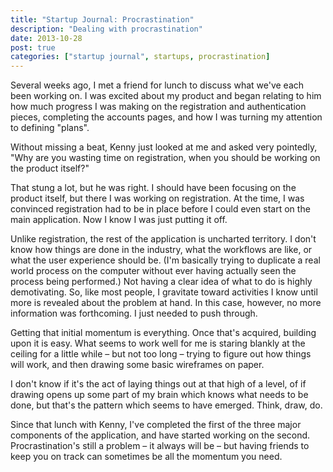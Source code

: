 ```yaml
---
title: "Startup Journal: Procrastination"
description: "Dealing with procrastination"
date: 2013-10-28
post: true
categories: ["startup journal", startups, procrastination]
---
```


Several weeks ago, I met a friend for lunch to discuss what we've each been
working on. I was excited about my product and began relating to him how much
progress I was making on the registration and authentication pieces, completing
the accounts pages, and how I was turning my attention to defining "plans".

Without missing a beat, Kenny just looked at me and asked very pointedly, "Why
are you wasting time on registration, when you should be working on the product
itself?" 

That stung a lot, but he was right. I should have been focusing on the product
itself, but there I was working on registration. At the time, I was convinced
registration had to be in place before I could even start on the main
application. Now I know I was just putting it off.

Unlike registration, the rest of the application is uncharted territory. I don't
know how things are done in the industry, what the workflows are like, or what
the user experience should be. (I'm basically trying to duplicate a real world
process on the computer without ever having actually seen the process being
performed.) Not having a clear idea of what to do is highly demotivating. So,
like most people, I gravitate toward activities I know until more is revealed
about the problem at hand. In this case, however, no more information was
forthcoming. I just needed to push through.

Getting that initial momentum is everything. Once that's acquired, building upon
it is easy. What seems to work well for me is staring blankly at the ceiling for
a little while – but not too long – trying to figure out how things will work,
and then drawing some basic wireframes on paper.

I don't know if it's the act of laying things out at that high of a level, of if
drawing opens up some part of my brain which knows what needs to be done, but
that's the pattern which seems to have emerged. Think, draw, do.

Since that lunch with Kenny, I've completed the first of the three major
components of the application, and have started working on the second.
Procrastination's still a problem – it always will be – but having friends to
keep you on track can sometimes be all the momentum you need.
